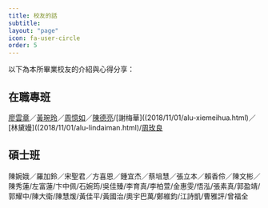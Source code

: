 ```yaml
---
title: 校友的話
subtitle: 
layout: "page"
icon: fa-user-circle
order: 5
---
```

以下為本所畢業校友的介紹與心得分享：

## 在職專班

[廖雲章](2018/11/01/alu-liaoyunzhang.html)／[黃琬玲](2018/11/01/alu-huangwanling.html)／[周憶如]((2018/11/01/alu-zhouyiru.html))／[陳德亮](2018/11/01/alu-huangdeliang.html)/[謝梅華]((2018/11/01/alu-xiemeihua.html)／[林黛嫚]((2018/11/01/alu-lindaiman.html)/[周玫良]((2018/11/01/alu-zhoumeiliang.html))

## 碩士班

陳婉娥／羅加鈴／宋聖君／方喜恩／鍾宜杰／蔡培慧／張立本／賴香伶／陳文彬／陳秀蓮/左富蓮/卞中佩/石婉筠/吳佳臻/李育真/李柏萱/金惠雯/悟泓/張素真/郭盈靖/郭耀中/陳大衛/陳慧煖/黃佳平/黃國治/奧宇巴萬/鄭維鈞/江詩凱/曹雅評/曾福全